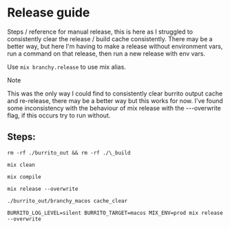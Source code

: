 # Release guide

Steps / reference for manual release, this is here as I struggled to consistently clear the release / build cache consistently. There may be a better way, but here I'm having to make a release without environment vars, run a command on that release, then run a new release with env vars.

Use `mix branchy.release` to use mix alias.

> [!NOTE]  
> This was the only way I could find to consistently clear burrito output cache and re-release, there may be a better way but this works for now. I've found some inconsistency with the behaviour of mix release with the ---overwrite flag, if this occurs try to run without.

## Steps:

```
rm -rf ./burrito_out && rm -rf ./\_build

mix clean

mix compile

mix release --overwrite

./burrito_out/branchy_macos cache_clear

BURRITO_LOG_LEVEL=silent BURRITO_TARGET=macos MIX_ENV=prod mix release --overwrite
```
